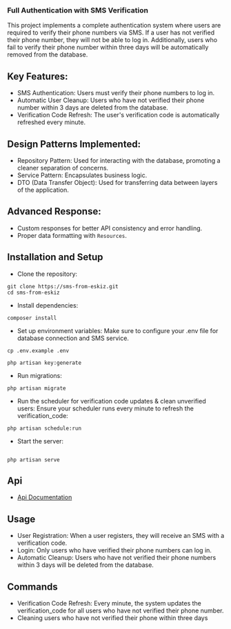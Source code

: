 ### Full Authentication with SMS Verification

This project implements a complete authentication system where users are required to verify their phone numbers via SMS. If a user has not verified their phone number, they will not be able to log in. Additionally, users who fail to verify their phone number within three days will be automatically removed from the database.

## Key Features:
- SMS Authentication: Users must verify their phone numbers to log in.
- Automatic User Cleanup: Users who have not verified their phone number within 3 days are deleted from the database.
- Verification Code Refresh: The user's verification code is automatically refreshed every minute.

## Design Patterns Implemented:

- Repository Pattern: Used for interacting with the database, promoting a cleaner separation of concerns.
- Service Pattern: Encapsulates business logic.
- DTO (Data Transfer Object): Used for transferring data between layers of the application.

## Advanced Response:

- Custom responses for better API consistency and error handling.
- Proper data formatting with `Resources`.

## Installation and Setup

- Clone the repository:
```
git clone https://sms-from-eskiz.git
cd sms-from-eskiz
```
- Install dependencies:
```
composer install
```
- Set up environment variables: Make sure to configure your .env file for database connection and SMS service.
```
cp .env.example .env
```
```
php artisan key:generate
```
- Run migrations:
```
php artisan migrate

```
- Run the scheduler for verification code updates & clean unverified users: Ensure your scheduler runs every minute to refresh the verification_code:

```
php artisan schedule:run
```
- Start the server:
```

php artisan serve
```
## Api 
- [Api Documentation](https://documenter.getpostman.com/view/39432331/2sAYQdjVkT)
## Usage

- User Registration: When a user registers, they will receive an SMS with a verification code.
- Login: Only users who have verified their phone numbers can log in.
- Automatic Cleanup: Users who have not verified their phone numbers within 3 days will be deleted from the database.

## Commands

- Verification Code Refresh: Every minute, the system updates the verification_code for all users who have not verified their phone number.
- Cleaning users who have not verified their phone within three days





